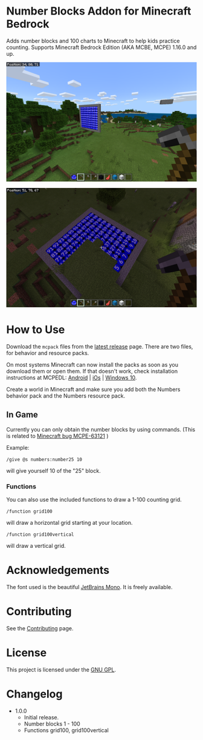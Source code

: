 # Number Blocks Addon for Minecraft Bedrock

Adds number blocks and 100 charts to Minecraft to help kids practice counting. Supports Minecraft Bedrock Edition (AKA MCBE, MCPE) 1.16.0 and up.

![Screenshot Vertical Grid](doc/verticalFar.png)

![Screenshot Horizontal Grid](doc/horizontalBuried.png)

# How to Use

Download the `mcpack` files from the [latest release](/edward3h/numbers_addon/releases/latest) page. There are two files, for behavior and resource packs.

On most systems Minecraft can now install the packs as soon as you download them or open them. If that doesn't work, check installation instructions at MCPEDL: [Android](https://mcpedl.com/how-to-install-minecraft-pe-mods-for-android/) | [iOs](https://mcpedl.com/how-to-install-minecraft-pe-mods-for-ios/) | [Windows 10](https://mcpedl.com/how-to-install-addons-for-windows-10/).

Create a world in Minecraft and make sure you add both the Numbers behavior pack and the Numbers resource pack.

## In Game

Currently you can only obtain the number blocks by using commands. (This is related to [Minecraft bug MCPE-63121](https://bugs.mojang.com/browse/MCPE-63121) )

Example:

```
/give @s numbers:number25 10
```

will give yourself 10 of the "25" block.

### Functions

You can also use the included functions to draw a 1-100 counting grid.

```
/function grid100
```

will draw a horizontal grid starting at your location.

```
/function grid100vertical
```

will draw a vertical grid.

# Acknowledgements

The font used is the beautiful [JetBrains Mono](https://www.jetbrains.com/lp/mono/). It is freely available.

# Contributing

See the [Contributing](CONTRIBUTING.md) page.

# License

This project is licensed under the [GNU GPL](LICENSE).

# Changelog

* 1.0.0
  * Initial release.
  * Number blocks 1 - 100
  * Functions grid100, grid100vertical


